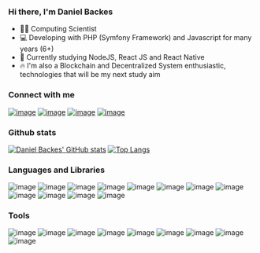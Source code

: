 ### Hi there, I'm Daniel Backes

- 👨‍🎓 Computing Scientist
- 💻 Developing with PHP (Symfony Framework) and Javascript for many years (6+)
- 📜 Currently studying NodeJS, React JS and React Native
- 🔥 I'm also a Blockchain and Decentralized System enthusiastic, technologies that will be my next study aim

### Connect with me

[![image](https://img.shields.io/badge/Github-181717?style=for-the-badge&logo=github&logoColor=white)](https://github.com/danielbackes)
[![image](https://img.shields.io/badge/Stack%20Overflow-FE7A16?style=for-the-badge&logo=stack-overflow&logoColor=white)](https://stackoverflow.com/users/10463549/daniel-backes)
[![image](https://img.shields.io/badge/Linkedin-0A66C2?style=for-the-badge&logo=linkedin&logoColor=white)](https://www.linkedin.com/in/daniel-backes-73177224)
[![image](https://img.shields.io/badge/Protonmail-8B89CC?style=for-the-badge&logo=protonmail&logoColor=white)](mailto:danielbackes@protonmail.com)


### Github stats

[![Daniel Backes' GitHub stats](https://github-readme-stats.danielbackes.vercel.app/api?username=danielbackes&theme=vue&show_icons=true)](https://github.com/danielbackes)
[![Top Langs](https://github-readme-stats.danielbackes.vercel.app/api/top-langs/?username=danielbackes&theme=vue)](https://github.com/danielbackes)


### Languages and Libraries
![image](https://img.shields.io/badge/PHP-777BB4?style=for-the-badge&logo=php&logoColor=white)
![image](https://img.shields.io/badge/Symfony-000000?style=for-the-badge&logo=symfony&logoColor=white)
![image](https://img.shields.io/badge/JavaScript-F7DF1E?style=for-the-badge&logo=javascript&logoColor=black)
![image](https://img.shields.io/badge/Node.js-43853D?style=for-the-badge&logo=node.js&logoColor=white)
![image](https://img.shields.io/badge/Express.js-404D59?style=for-the-badge)
![image](https://img.shields.io/badge/TypeScript-007ACC?style=for-the-badge&logo=typescript&logoColor=white)
![image](https://img.shields.io/badge/React-20232A?style=for-the-badge&logo=react&logoColor=61DAFB")
![image](https://img.shields.io/badge/Styled--Components-DB7093?style=for-the-badge&logo=styled-components&logoColor=white)
![image](https://img.shields.io/badge/HTML5-E34F26?style=for-the-badge&logo=html5&logoColor=white)
![image](https://img.shields.io/badge/CSS3-1572B6?style=for-the-badge&logo=css3&logoColor=white)
![image](https://img.shields.io/badge/Saas-CC6699?style=for-the-badge&logo=sass&logoColor=white)
![image](https://img.shields.io/badge/Bootstrap-563D7C?style=for-the-badge&logo=bootstrap&logoColor=white)


### Tools
![image](https://img.shields.io/badge/VS_Code-0078D4?style=for-the-badge&logo=visual%20studio%20code&logoColor=white)
![image](https://img.shields.io/badge/Git-F05032?style=for-the-badge&logo=git&logoColor=white)
![image](https://img.shields.io/badge/Nginx-269539?style=for-the-badge&logo=nginx&logoColor=white)
![image](https://img.shields.io/badge/Linux-FCC624?style=for-the-badge&logo=linux&logoColor=black)
![image](https://img.shields.io/badge/Docker-2496ED?style=for-the-badge&logo=docker&logoColor=white)
![image](https://img.shields.io/badge/MySQL-4479A1?style=for-the-badge&logo=mysql&logoColor=white)
![image](https://img.shields.io/badge/webpack-8DD6F9?style=for-the-badge&logo=webpack&logoColor=black)
![image](https://img.shields.io/badge/Composer-885630?style=for-the-badge&logo=composer&logoColor=white)
![image](https://img.shields.io/badge/yarn-2C8EBB?style=for-the-badge&logo=yarn&logoColor=white)

<!-- <details>
  <summary>
    🚀 GoBarber
  </summary>

  Teste

</details> -->